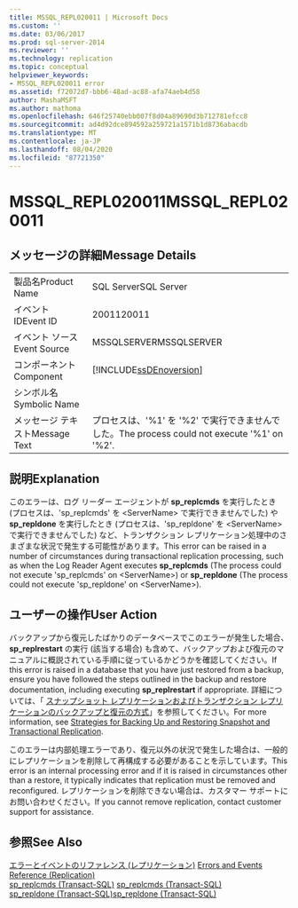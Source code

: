 ```yaml
---
title: MSSQL_REPL020011 | Microsoft Docs
ms.custom: ''
ms.date: 03/06/2017
ms.prod: sql-server-2014
ms.reviewer: ''
ms.technology: replication
ms.topic: conceptual
helpviewer_keywords:
- MSSQL_REPL020011 error
ms.assetid: f72072d7-bbb6-48ad-ac88-afa74aeb4d58
author: MashaMSFT
ms.author: mathoma
ms.openlocfilehash: 646f25740ebb007f8d04a89690d3b712781efcc8
ms.sourcegitcommit: ad4d92dce894592a259721a1571b1d8736abacdb
ms.translationtype: MT
ms.contentlocale: ja-JP
ms.lasthandoff: 08/04/2020
ms.locfileid: "87721350"
---
```

# <a name="mssql_repl020011"></a><span data-ttu-id="6e716-102">MSSQL_REPL020011</span><span class="sxs-lookup"><span data-stu-id="6e716-102">MSSQL_REPL020011</span></span>
    
## <a name="message-details"></a><span data-ttu-id="6e716-103">メッセージの詳細</span><span class="sxs-lookup"><span data-stu-id="6e716-103">Message Details</span></span>  
  
|||  
|-|-|  
|<span data-ttu-id="6e716-104">製品名</span><span class="sxs-lookup"><span data-stu-id="6e716-104">Product Name</span></span>|<span data-ttu-id="6e716-105">SQL Server</span><span class="sxs-lookup"><span data-stu-id="6e716-105">SQL Server</span></span>|  
|<span data-ttu-id="6e716-106">イベント ID</span><span class="sxs-lookup"><span data-stu-id="6e716-106">Event ID</span></span>|<span data-ttu-id="6e716-107">20011</span><span class="sxs-lookup"><span data-stu-id="6e716-107">20011</span></span>|  
|<span data-ttu-id="6e716-108">イベント ソース</span><span class="sxs-lookup"><span data-stu-id="6e716-108">Event Source</span></span>|<span data-ttu-id="6e716-109">MSSQLSERVER</span><span class="sxs-lookup"><span data-stu-id="6e716-109">MSSQLSERVER</span></span>|  
|<span data-ttu-id="6e716-110">コンポーネント</span><span class="sxs-lookup"><span data-stu-id="6e716-110">Component</span></span>|[!INCLUDE[ssDEnoversion](../../includes/ssdenoversion-md.md)]|  
|<span data-ttu-id="6e716-111">シンボル名</span><span class="sxs-lookup"><span data-stu-id="6e716-111">Symbolic Name</span></span>||  
|<span data-ttu-id="6e716-112">メッセージ テキスト</span><span class="sxs-lookup"><span data-stu-id="6e716-112">Message Text</span></span>|<span data-ttu-id="6e716-113">プロセスは、'%1' を '%2' で実行できませんでした。</span><span class="sxs-lookup"><span data-stu-id="6e716-113">The process could not execute '%1' on '%2'.</span></span>|  
  
## <a name="explanation"></a><span data-ttu-id="6e716-114">説明</span><span class="sxs-lookup"><span data-stu-id="6e716-114">Explanation</span></span>  
 <span data-ttu-id="6e716-115">このエラーは、ログ リーダー エージェントが **sp_replcmds** を実行したとき (プロセスは、'sp_replcmds' を \<ServerName> で実行できませんでした) や **sp_repldone** を実行したとき (プロセスは、'sp_repldone' を \<ServerName> で実行できませんでした) など、トランザクション レプリケーション処理中のさまざまな状況で発生する可能性があります。</span><span class="sxs-lookup"><span data-stu-id="6e716-115">This error can be raised in a number of circumstances during transactional replication processing, such as when the Log Reader Agent executes **sp_replcmds** (The process could not execute 'sp_replcmds' on \<ServerName>) or **sp_repldone** (The process could not execute 'sp_repldone' on \<ServerName>).</span></span>  
  
## <a name="user-action"></a><span data-ttu-id="6e716-116">ユーザーの操作</span><span class="sxs-lookup"><span data-stu-id="6e716-116">User Action</span></span>  
 <span data-ttu-id="6e716-117">バックアップから復元したばかりのデータベースでこのエラーが発生した場合、 **sp_replrestart** の実行 (該当する場合) も含めて、バックアップおよび復元のマニュアルに概説されている手順に従っているかどうかを確認してください。</span><span class="sxs-lookup"><span data-stu-id="6e716-117">If this error is raised in a database that you have just restored from a backup, ensure you have followed the steps outlined in the backup and restore documentation, including executing **sp_replrestart** if appropriate.</span></span> <span data-ttu-id="6e716-118">詳細については、「 [スナップショット レプリケーションおよびトランザクション レプリケーションのバックアップと復元の方式](administration/strategies-for-backing-up-and-restoring-snapshot-and-transactional-replication.md)」を参照してください。</span><span class="sxs-lookup"><span data-stu-id="6e716-118">For more information, see [Strategies for Backing Up and Restoring Snapshot and Transactional Replication](administration/strategies-for-backing-up-and-restoring-snapshot-and-transactional-replication.md).</span></span>  
  
 <span data-ttu-id="6e716-119">このエラーは内部処理エラーであり、復元以外の状況で発生した場合は、一般的にレプリケーションを削除して再構成する必要があることを示しています。</span><span class="sxs-lookup"><span data-stu-id="6e716-119">This error is an internal processing error and if it is raised in circumstances other than a restore, it typically indicates that replication must be removed and reconfigured.</span></span> <span data-ttu-id="6e716-120">レプリケーションを削除できない場合は、カスタマー サポートにお問い合わせください。</span><span class="sxs-lookup"><span data-stu-id="6e716-120">If you cannot remove replication, contact customer support for assistance.</span></span>  
  
## <a name="see-also"></a><span data-ttu-id="6e716-121">参照</span><span class="sxs-lookup"><span data-stu-id="6e716-121">See Also</span></span>  
 <span data-ttu-id="6e716-122">[エラーとイベントのリファレンス &#40;レプリケーション&#41;](errors-and-events-reference-replication.md) </span><span class="sxs-lookup"><span data-stu-id="6e716-122">[Errors and Events Reference &#40;Replication&#41;](errors-and-events-reference-replication.md) </span></span>  
 <span data-ttu-id="6e716-123">[sp_replcmds &#40;Transact-SQL&#41;](/sql/relational-databases/system-stored-procedures/sp-replcmds-transact-sql) </span><span class="sxs-lookup"><span data-stu-id="6e716-123">[sp_replcmds &#40;Transact-SQL&#41;](/sql/relational-databases/system-stored-procedures/sp-replcmds-transact-sql) </span></span>  
 [<span data-ttu-id="6e716-124">sp_repldone &#40;Transact-SQL&#41;</span><span class="sxs-lookup"><span data-stu-id="6e716-124">sp_repldone &#40;Transact-SQL&#41;</span></span>](/sql/relational-databases/system-stored-procedures/sp-repldone-transact-sql)  
  
  
